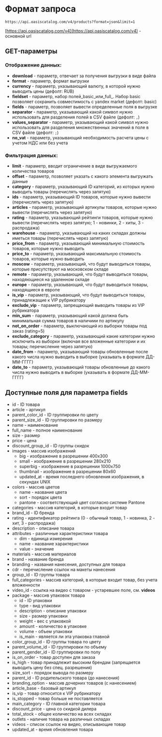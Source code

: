 # Формат запроса

```text
https://api.oasiscatalog.com/v4/products?format=json&limit=1
```

[https://api.oasiscatalog.com/v4](https://api.oasiscatalog.com/v4) - основной url

## GET-параметры

### Отображение данных:

* **download** - параметр, отвечает за получения выгрузки в виде файла
* **format** - параметр, формат выгрузки
* **currency** - параметр, указывающий валюту, в которой нужно выводить цены \(дефолт: RUB\)
* **fieldset** - параметр, набор полей_basic_или_full_. Набор basic позволяет сохранить совместимость с yandex market \(дефолт: basic\)
* **fields** - параметр, позволяет вывести определенные поля в выгрузке
* **separator** - параметр, указывающий какой символ нужно использовать для разделения полей в CSV файле \(дефолт: `,`\)
* **values\_separator** - параметр, указывающий какой символ нужно использовать для разделения множественных значений в поле в CSV файле \(дефолт: `;`\)
* **no\_vat** - параметр, указывающий необходимость расчета цены с учетом НДС или без учета

### Фильтрация данных:

* **limit** - параметр, вводит ограничение в виде выгружаемого количества товаров
* **offset** - параметр, позволяет указать с какого элемента выгружать данные
* **category** - параметр, указывающий ID категорий, из которых нужно выводить товары \(перечислять через запятую\)
* **ids** - параметр, указывающий ID товаров, которые нужно вывести \(перечислять через запятую\)
* **articles** - параметр, указывающий артикулы товаров, которые нужно вывести \(перечислять через запятую\)
* **rating** - параметр, указывающий рейтинги товаров, которые нужно вывести \(перечислять через запятую; 1 - новинки, 2 - хиты, 3 - распродажа\)
* **warehouse** - параметр, указывающий на каких складах должны иметься товары \(перечислять через запятую\)
* **price\_from** - параметр, указывающий минимальную стоимость товаров, которые нужно выводить
* **price\_to** - параметр, указывающий максимальную стоимость товаров, которые нужно выводить
* **moscow** - параметр, указывающий, что будут выводиться товары, которые присутствуют на московском складе
* **remote** - параметр, указывающий, что будут выводиться товары, находяющиеся на удаленном складе
* **europe** - параметр, указывающий, что будут выводиться товары, находящиеся в европе
* **is\_vip** - параметр, указывающий, что будут выводиться товары, принадлежащие к VIP рубрикатору
* **exclude\_vip** - параметр, запрещающий выводить товары из VIP рубрикатора
* **min\_sum** - параметр, указывающий какой должна быть минимальная сумма товаров в наличиии по артикулу
* **not\_on\_order** - параметр, выключающий из выборки товары под заказ \(rating=5\)
* **exclude\_category** - параметр, указывающий какие категории нужно исключить из выборки \(включая все вложенные категории и их товары; перечисление через запятую\)
* **date\_from** - параметр, указывающий товары обновленные после какого числа нужно выводить в выборке \(указывать в формате ДД-ММ-ГГГГ\)
* **date\_to** - параметр, указывающий товары обновленные до какого числа нужно выводить в выборке \(указывать в формате ДД-ММ-ГГГГ\)

## Доступные поля для параметра fields

* id - ID товара
* article - артикул
* parent\_color\_id - ID группировки по цвету
* parent\_size\_id - ID группировки по размеру
* name - наименование
* full\_name - полное наименование
* size - размер
* price - цена
* discount\_group\_id - ID группы скидок
* images - массив изображений
  * big - изображение в разрешении 400x300
  * small - изображение в разрешении 280x210
  * superbig - изображение в разрешении 1000x750
  * thumbnail - изображение в разрешении 80x60
  * updated\_at - время последнего обновления изображения, в секундах UNIX
* colors - массив цветов
  * name - название цвета
  * sort - порядок цвета
  * pantone - соответствующий цвет согласно системе Pantone
* categories - массив категорий, в которые входит товар
* brand\_id - ID бренда
* rating - идентификатор рейтинга \(0 - обычный товар, 1 - новинка, 2 - хит, 3 - распродажа\)
* description - описание товара
* attributes - различные характеристики товара
  * dim - единица измерения
  * name - название характеристики
  * value - значение
* materials - массив материалов
* brand - название бренда
* branding - названия нанесения, доступных для товара
* cdr - перечисление ссылок на макеты нанесения
* group\_id - ID группы товара
* full\_categories - массив категорий, в которые входит товар, без учета вложенности
* video\_id - ссылка на видео с товаром - устаревшее поле, см. **videos**
* package - массив упаковок товара
  * id - ID упаковки
  * type - вид упаковки
  * description - описание упаковки
  * size - размер упаковки
  * weight - вес с упаковкой
  * amount - количество в упаковке
  * volume - объем упаковки
  * is\_main - является ли эта упаковка главной
* color\_group\_id - ID группы товара по цвету
* parent\_volume\_id - ID группировки по объему
* parent\_gender\_id - ID группировки по полу
* is\_on\_order - товар доступен для заказа
* is\_high - товар принадлежит высоким брендам \(запрещается выводить цену без спец. разрешения\)
* size\_sort - порядок вывода по размеру
* parent\_id - ID родительского товара \(до нанесения\)
* branding\_option - массив дочерних товаров \(с нанесением\)
* article\_base - базовый артикул
* is\_vip - товар относится к VIP рубрикатору
* is\_stopped - товар больше не поставляется
* main\_category - ID главной категории товара
* discount\_price - цена со скидкой дилера
* total\_stock - общее количество на всех складах
* outlets - наличие товара на различных складах
* videos - список ссылок на видео, описывающие товар
* updated\_at - время обновления товара

